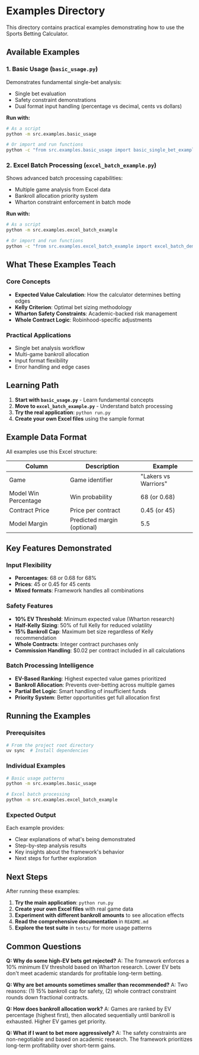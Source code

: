 # Examples Directory

This directory contains practical examples demonstrating how to use the Sports Betting Calculator.

## Available Examples

### 1. Basic Usage (`basic_usage.py`)

Demonstrates fundamental single-bet analysis:

- Single bet evaluation
- Safety constraint demonstrations
- Dual format input handling (percentage vs decimal, cents vs dollars)

**Run with:**

```bash
# As a script
python -m src.examples.basic_usage

# Or import and run functions
python -c "from src.examples.basic_usage import basic_single_bet_example; basic_single_bet_example()"
```

### 2. Excel Batch Processing (`excel_batch_example.py`)

Shows advanced batch processing capabilities:

- Multiple game analysis from Excel data
- Bankroll allocation priority system
- Wharton constraint enforcement in batch mode

**Run with:**

```bash
# As a script
python -m src.examples.excel_batch_example

# Or import and run functions
python -c "from src.examples.excel_batch_example import excel_batch_demonstration; excel_batch_demonstration()"
```

## What These Examples Teach

### Core Concepts

- **Expected Value Calculation**: How the calculator determines betting edges
- **Kelly Criterion**: Optimal bet sizing methodology
- **Wharton Safety Constraints**: Academic-backed risk management
- **Whole Contract Logic**: Robinhood-specific adjustments

### Practical Applications

- Single bet analysis workflow
- Multi-game bankroll allocation
- Input format flexibility
- Error handling and edge cases

## Learning Path

1. **Start with `basic_usage.py`** - Learn fundamental concepts
2. **Move to `excel_batch_example.py`** - Understand batch processing
3. **Try the real application**: `python run.py`
4. **Create your own Excel files** using the sample format

## Example Data Format

All examples use this Excel structure:

| Column | Description | Example |
|--------|-------------|---------|
| Game | Game identifier | "Lakers vs Warriors" |
| Model Win Percentage | Win probability | 68 (or 0.68) |
| Contract Price | Price per contract | 0.45 (or 45) |
| Model Margin | Predicted margin (optional) | 5.5 |

## Key Features Demonstrated

### Input Flexibility

- **Percentages**: 68 or 0.68 for 68%
- **Prices**: 45 or 0.45 for 45 cents
- **Mixed formats**: Framework handles all combinations

### Safety Features

- **10% EV Threshold**: Minimum expected value (Wharton research)
- **Half-Kelly Sizing**: 50% of full Kelly for reduced volatility
- **15% Bankroll Cap**: Maximum bet size regardless of Kelly recommendation
- **Whole Contracts**: Integer contract purchases only
- **Commission Handling**: $0.02 per contract included in all calculations

### Batch Processing Intelligence

- **EV-Based Ranking**: Highest expected value games prioritized
- **Bankroll Allocation**: Prevents over-betting across multiple games
- **Partial Bet Logic**: Smart handling of insufficient funds
- **Priority System**: Better opportunities get full allocation first

## Running the Examples

### Prerequisites

```bash
# From the project root directory
uv sync  # Install dependencies
```

### Individual Examples

```bash
# Basic usage patterns
python -m src.examples.basic_usage

# Excel batch processing
python -m src.examples.excel_batch_example
```

### Expected Output

Each example provides:

- Clear explanations of what's being demonstrated
- Step-by-step analysis results
- Key insights about the framework's behavior
- Next steps for further exploration

## Next Steps

After running these examples:

1. **Try the main application**: `python run.py`
2. **Create your own Excel files** with real game data
3. **Experiment with different bankroll amounts** to see allocation effects
4. **Read the comprehensive documentation** in `README.md`
5. **Explore the test suite** in `tests/` for more usage patterns

## Common Questions

**Q: Why do some high-EV bets get rejected?**
A: The framework enforces a 10% minimum EV threshold based on Wharton research. Lower EV bets don't meet academic standards for profitable long-term betting.

**Q: Why are bet amounts sometimes smaller than recommended?**
A: Two reasons: (1) 15% bankroll cap for safety, (2) whole contract constraint rounds down fractional contracts.

**Q: How does bankroll allocation work?**
A: Games are ranked by EV percentage (highest first), then allocated sequentially until bankroll is exhausted. Higher EV games get priority.

**Q: What if I want to bet more aggressively?**
A: The safety constraints are non-negotiable and based on academic research. The framework prioritizes long-term profitability over short-term gains.
